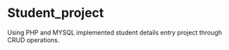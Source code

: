 # Student_project
Using PHP and MYSQL implemented student details entry project through CRUD operations.
